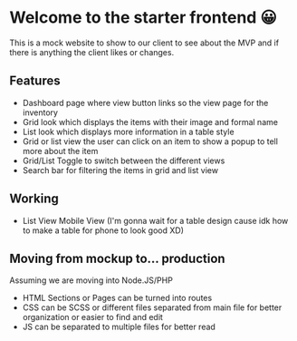 # Welcome to the starter frontend 😀

This is a mock website to show to our client to see about the MVP and if there is anything the client likes or changes.

## Features

-   Dashboard page where view button links so the view page for the inventory
-   Grid look which displays the items with their image and formal name
-   List look which displays more information in a table style
-   Grid or list view the user can click on an item to show a popup to tell more about the item
-   Grid/List Toggle to switch between the different views
-   Search bar for filtering the items in grid and list view

## Working

-   List View Mobile View (I'm gonna wait for a table design cause idk how to make a table for phone to look good XD)

## Moving from mockup to... production

Assuming we are moving into Node.JS/PHP

-   HTML Sections or Pages can be turned into routes
-   CSS can be SCSS or different files separated from main file for better organization or easier to find and edit
-   JS can be separated to multiple files for better read
